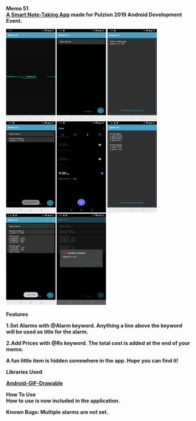 <b>Memo 51<b><br>
<u>A Smart Note-Taking App</u> made for Pulzion 2019 Android Development Event.

<div>
  <p float ="left">
    <img src="https://raw.githubusercontent.com/rhn19/Memo-51/master/Screens/Screenshot_20190901-131609.jpg" width="135"    height="250">
    <img src="https://raw.githubusercontent.com/rhn19/Memo-51/master/Screens/Screenshot_20190901-131615.jpg" width="135" height="250">
    <img src="https://raw.githubusercontent.com/rhn19/Memo-51/master/Screens/Screenshot_20190901-131643.jpg" width="135" height="250">
    <img src="https://raw.githubusercontent.com/rhn19/Memo-51/master/Screens/Screenshot_20190901-131651.jpg" width="135" height="250">
    <img src="https://raw.githubusercontent.com/rhn19/Memo-51/master/Screens/Screenshot_20190901-131713.jpg" width="135" height="250">
    <img src="https://raw.githubusercontent.com/rhn19/Memo-51/master/Screens/Screenshot_20190901-132128.jpg" width="135" height="250">
    <img src="https://raw.githubusercontent.com/rhn19/Memo-51/master/Screens/Screenshot_20190901-132136.jpg" width="135" height="250">
    <img src="https://raw.githubusercontent.com/rhn19/Memo-51/master/Screens/Screenshot_20190901-132159.jpg" width="135" height="250">
  </p>
</div>

<b>Features</b><br>

1.Set Alarms with @Alarm keyword.
  Anything a line above the keyword will be used as title for the alarm.
  
2.Add Prices with @Rs keyword.
  The total cost is added at the end of your memo.
  
A fun little item is hidden somewhere in the app. Hope you can find it!

<b>Libraries Used</b><br>

[Android-GIF-Drawable](https://github.com/koral--/android-gif-drawable)

<b>How To Use</b><br>
How to use is now included in the application.

Known Bugs:
Multiple alarms are not set.
